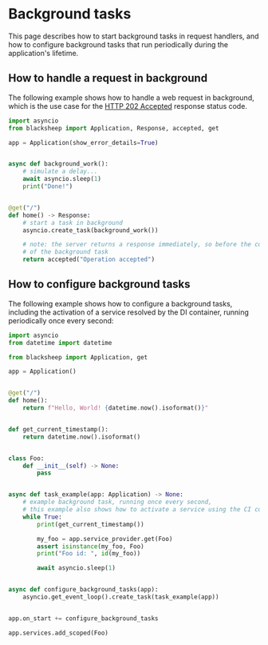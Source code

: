 # Background tasks
This page describes how to start background tasks in request handlers, and how
to configure background tasks that run periodically during the application's
lifetime.

## How to handle a request in background

The following example shows how to handle a web request in background, which
is the use case for the [HTTP 202 Accepted](https://developer.mozilla.org/en-US/docs/Web/HTTP/Status/202)
response status code.

```python
import asyncio
from blacksheep import Application, Response, accepted, get

app = Application(show_error_details=True)


async def background_work():
    # simulate a delay...
    await asyncio.sleep(1)
    print("Done!")


@get("/")
def home() -> Response:
    # start a task in background
    asyncio.create_task(background_work())

    # note: the server returns a response immediately, so before the conclusion
    # of the background task
    return accepted("Operation accepted")

```

## How to configure background tasks

The following example shows how to configure a background tasks, including
the activation of a service resolved by the DI container, running periodically
once every second:

```python
import asyncio
from datetime import datetime

from blacksheep import Application, get

app = Application()


@get("/")
def home():
    return f"Hello, World! {datetime.now().isoformat()}"


def get_current_timestamp():
    return datetime.now().isoformat()


class Foo:
    def __init__(self) -> None:
        pass


async def task_example(app: Application) -> None:
    # example background task, running once every second,
    # this example also shows how to activate a service using the CI container
    while True:
        print(get_current_timestamp())

        my_foo = app.service_provider.get(Foo)
        assert isinstance(my_foo, Foo)
        print("Foo id: ", id(my_foo))

        await asyncio.sleep(1)


async def configure_background_tasks(app):
    asyncio.get_event_loop().create_task(task_example(app))


app.on_start += configure_background_tasks

app.services.add_scoped(Foo)
```
